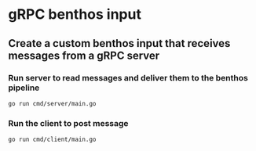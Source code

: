 # gRPC benthos input


## Create a custom benthos input that receives messages from a gRPC server


### Run server to read messages and deliver them to the benthos pipeline

```
go run cmd/server/main.go
```


### Run the client to post message

```
go run cmd/client/main.go
```

